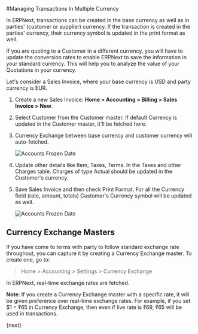 <!-- add-breadcrumbs -->
#Managing Transactions In Multiple Currency

In ERPNext, transactions can be created in the base currency as well as in parties' (customer or supplier) currency. If the transaction is created in the parties' currency, their currency symbol is updated in the print format as well.

If you are quoting to a Customer in a different currency, you will have to update the conversion rates to enable ERPNext to save the information in your standard currency. This will help you to analyze the value of your Quotations in your currency.

Let's consider a Sales Invoice, where your base currency is USD and party currency is EUR.

1. Create a new Sales Invoice: **Home > Accounting > Billing > Sales Invoice > New**.

1. Select Customer from the Customer master. If default Currency is updated in the Customer master, it'll be fetched here.

1. Currency Exchange between base currency and customer currency will auto-fetched.

    <img alt="Accounts Frozen Date" class="screenshot" src="{{docs_base_url}}/v12/assets/img/articles/multiple-currency-1.png">

1. Update other details like Item, Taxes, Terms. In the Taxes and other Charges table. Charges of type Actual should be updated in the Customer's currency.

1. Save Sales Invoice and then check Print Format. For all the Currency field (rate, amount, totals) Customer's Currency symbol will be updated as well.

    <img alt="Accounts Frozen Date" class="screenshot" src="{{docs_base_url}}/v12/assets/img/articles/multiple-currency-2.png">

## Currency Exchange Masters

If you have come to terms with party to follow standard exchange rate throughout, you can capture it by creating a Currency Exchange master. To create one, go to:

> Home > Accounting > Settings > Currency Exchange

In ERPNext, real-time exchange rates are fetched.

**Note**: If you create a Currency Exchange master with a specific rate, it will be given preference over real-time exchange rates. For example, if you set $1 = ₹65 in Currency Exchange, then even if live rate is ₹69, ₹65 will be used in transactions.

{next}
